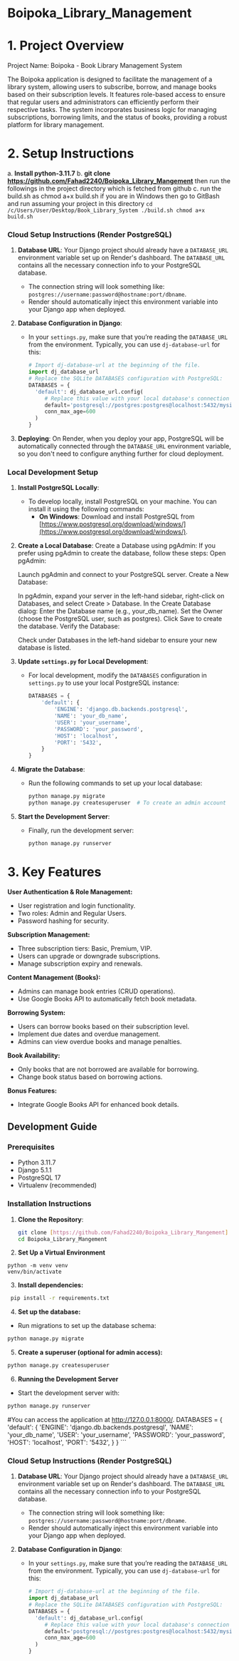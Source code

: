 # Boipoka_Library_Management
# 1. Project Overview
  Project Name: Boipoka - Book Library Management System
		
The Boipoka application is designed to facilitate the management of a library system, allowing users to subscribe, borrow, and manage books based on their subscription levels. It features role-based access to ensure that regular users and administrators can efficiently perform their respective tasks. The system incorporates business logic for managing subscriptions, borrowing limits, and the status of books, providing a robust platform for library management.


# 2. Setup Instructions
   a. **Install python-3.11.7**
   b. **git clone https://github.com/Fahad2240/Boipoka_Library_Mangement**
    then run the followings in the project directory which is fetched from github
   c. run the build.sh as chmod a+x build.sh if you are in Windows then go to GitBash 
	and run assuming your project in this directory
 	```
		cd /c/Users/User/Desktop/Book_Library_System
		./build.sh
	   	chmod a+x build.sh			
	```  					
### Cloud Setup Instructions (Render PostgreSQL)
1. **Database URL**: Your Django project should already have a `DATABASE_URL` environment variable set up on Render's dashboard. The `DATABASE_URL` contains all the necessary connection info to your PostgreSQL database.
   - The connection string will look something like: `postgres://username:password@hostname:port/dbname`.
   - Render should automatically inject this environment variable into your Django app when deployed.

2. **Database Configuration in Django**:
   - In your `settings.py`, make sure that you’re reading the `DATABASE_URL` from the environment. Typically, you can use `dj-database-url` for this:
     ```python
     # Import dj-database-url at the beginning of the file.
     import dj_database_url
     # Replace the SQLite DATABASES configuration with PostgreSQL:
     DATABASES = {
       'default': dj_database_url.config(
          # Replace this value with your local database's connection string.
          default='postgresql://postgres:postgres@localhost:5432/mysite',
          conn_max_age=600
       )
     }
     ```
3. **Deploying**: On Render, when you deploy your app, PostgreSQL will be automatically connected through the `DATABASE_URL` environment variable, so you don't need to configure anything further for cloud deployment.

### Local Development Setup
1. **Install PostgreSQL Locally**:
   - To develop locally, install PostgreSQL on your machine. You can install it using the following commands:
     - **On Windows**: Download and install PostgreSQL from [https://www.postgresql.org/download/windows/](https://www.postgresql.org/download/windows/).

2. **Create a Local Database**:
   Create a Database using pgAdmin:
	If you prefer using pgAdmin to create the database, follow these steps:
	Open pgAdmin:
	
	Launch pgAdmin and connect to your PostgreSQL server.
	Create a New Database:
	
	In pgAdmin, expand your server in the left-hand sidebar, right-click on Databases, and select Create > Database.
	In the Create Database dialog:
	Enter the Database name (e.g., your_db_name).
	Set the Owner (choose the PostgreSQL user, such as postgres).
	Click Save to create the database.
	Verify the Database:
	
	Check under Databases in the left-hand sidebar to ensure your new database is listed.

3. **Update `settings.py` for Local Development**:
   - For local development, modify the `DATABASES` configuration in `settings.py` to use your local PostgreSQL instance:
     ```python
     DATABASES = {
         'default': {
             'ENGINE': 'django.db.backends.postgresql',
             'NAME': 'your_db_name',
             'USER': 'your_username',
             'PASSWORD': 'your_password',
             'HOST': 'localhost',
             'PORT': '5432',
         }
     }
     ```

4. **Migrate the Database**:
   - Run the following commands to set up your local database:
     ```bash
     python manage.py migrate
     python manage.py createsuperuser  # To create an admin account
     ```

5. **Start the Development Server**:
   - Finally, run the development server:
     ```bash
     python manage.py runserver
     ```
     
# 3. Key Features

**User Authentication & Role Management:**
- User registration and login functionality.
- Two roles: Admin and Regular Users.
- Password hashing for security.

**Subscription Management:**
- Three subscription tiers: Basic, Premium, VIP.
- Users can upgrade or downgrade subscriptions.
- Manage subscription expiry and renewals.

**Content Management (Books):**
- Admins can manage book entries (CRUD operations).
- Use Google Books API to automatically fetch book metadata.

**Borrowing System:**
- Users can borrow books based on their subscription level.
- Implement due dates and overdue management.
- Admins can view overdue books and manage penalties.

**Book Availability:**
- Only books that are not borrowed are available for borrowing.
- Change book status based on borrowing actions.

**Bonus Features:**
- Integrate Google Books API for enhanced book details.

## Development Guide

### Prerequisites
- Python 3.11.7
- Django 5.1.1
- PostgreSQL 17
- Virtualenv (recommended)

### Installation Instructions
1. **Clone the Repository**:
   ```bash
   git clone [https://github.com/Fahad2240/Boipoka_Library_Mangement]
   cd Boipoka_Library_Mangement
   ```
2. **Set Up a Virtual Environment**
```
python -m venv venv
venv/bin/activate 
```
3. **Install dependencies:**
 ``` bash
  pip install -r requirements.txt
```
4. **Set up the database:**
- Run migrations to set up the database schema:
```bash
python manage.py migrate
```
5. **Create a superuser (optional for admin access):**
```bash
python manage.py createsuperuser
```
6. **Running the Development Server**
- Start the development server with:
```bash
python manage.py runserver
```
 #You can access the application at http://127.0.0.1:8000/.
     DATABASES = {
         'default': {
             'ENGINE': 'django.db.backends.postgresql',
             'NAME': 'your_db_name',
             'USER': 'your_username',
             'PASSWORD': 'your_password',
             'HOST': 'localhost',
             'PORT': '5432',
         }
     }
    ```
### Cloud Setup Instructions (Render PostgreSQL)
1. **Database URL**: Your Django project should already have a `DATABASE_URL` environment variable set up on Render's dashboard. The `DATABASE_URL` contains all the necessary connection info to your PostgreSQL database.
   - The connection string will look something like: `postgres://username:password@hostname:port/dbname`.
   - Render should automatically inject this environment variable into your Django app when deployed.

2. **Database Configuration in Django**:
   - In your `settings.py`, make sure that you’re reading the `DATABASE_URL` from the environment. Typically, you can use `dj-database-url` for this:
     ```python
     # Import dj-database-url at the beginning of the file.
     import dj_database_url
     # Replace the SQLite DATABASES configuration with PostgreSQL:
     DATABASES = {
       'default': dj_database_url.config(
          # Replace this value with your local database's connection string.
          default='postgresql://postgres:postgres@localhost:5432/mysite',
          conn_max_age=600
       )
     }
     ```
   

      						
